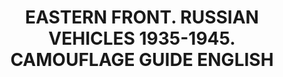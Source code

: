 ---
layout: product
title: "EASTERN FRONT. RUSSIAN VEHICLES 1935-1945. CAMOUFLAGE GUIDE ENGLISH"
price: "2800" 
desc: "Knjiga"
img_path: "/assets/img/A.MIG-6007.webp"
brand: "AMMO"
available: false
special_offer: false
new: false
soon: false
cat: "090000"
subcat: "090100"
subsubcat: "090101"
sifra: "A.MIG-6007"
popular: true
spec: false
---